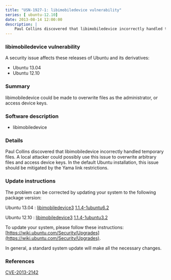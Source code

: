 ```yaml
---
title: "USN-1927-1: libimobiledevice vulnerability"
series: [ ubuntu-12.10]
date: 2013-08-14 12:00:00
description: |
    Paul Collins discovered that libimobiledevice incorrectly handled temporary files. A local attacker could possibly use this issue to overwrite arbitrary files and access device keys. In the default Ubuntu installation, this issue should be mitigated by the Yama link restrictions. 
--- 
```

 
### libimobiledevice vulnerability

A security issue affects these releases of Ubuntu and its derivatives:

* Ubuntu 13.04
* Ubuntu 12.10

### Summary

libimobiledevice could be made to overwrite files as the administrator, or access device keys.

### Software description

* libimobiledevice 

### Details

Paul Collins discovered that libimobiledevice incorrectly handled temporary files. A local attacker could possibly use this issue to overwrite arbitrary files and access device keys. In the default Ubuntu installation, this issue should be mitigated by the Yama link restrictions. 

### Update instructions

The problem can be corrected by updating your system to the following package version:

Ubuntu 13.04
 : [libimobiledevice3](https://launchpad.net/ubuntu/+source/libimobiledevice) <span> [1.1.4-1ubuntu6.2](https://launchpad.net/ubuntu/+source/libimobiledevice/1.1.4-1ubuntu6.2) </span> 

Ubuntu 12.10
 : [libimobiledevice3](https://launchpad.net/ubuntu/+source/libimobiledevice) <span> [1.1.4-1ubuntu3.2](https://launchpad.net/ubuntu/+source/libimobiledevice/1.1.4-1ubuntu3.2) </span> 

To update your system, please follow these instructions: [https://wiki.ubuntu.com/Security/Upgrades](https://wiki.ubuntu.com/Security/Upgrades).

In general, a standard system update will make all the necessary changes. 

### References

 [CVE-2013-2142](http://people.ubuntu.com/~ubuntu-security/cve/CVE-2013-2142)
 
